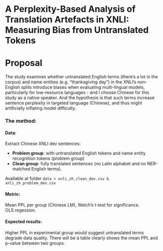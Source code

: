 # A Perplexity-Based Analysis of Translation Artefacts in XNLI: Measuring Bias from Untranslated Tokens

# Proposal

The study examines whether untranslated English terms (there’s a lot in the corpus) and name entities (e.g. “thanksgiving day”) in the XNLI’s non-English splits introduce biases when evaluating multi-lingual models, particularly for low-resource languages - and I choose Chinese for this study as a native speaker. And the hypothesis is that such terms increase sentence perplexity in targeted language (Chinese), and thus might artificially inflating model difficulty.

### The method:

#### Data: 
Extract Chinese XNLI dev sentences:
- **Problem group**: with untranslated English tokens and name entity recognition tokens (problem group) 
- **Clean group**: fully translated sentences (no Latin alphabet and no NER-matched English terms).

Available at folder `data > xnli_zh_clean_dev.csv & xnli_zh_problem_dev.csv`

#### Metric: 
Mean PPL per group (Chinese LM), Welch’s t-test for significance.  
OLS regession. 

#### Expected results: 
Higher PPL in experimental group would suggest untranslated terms degrade data quality. There will be a table clearly shows the mean PPL and p-value between two groups.


